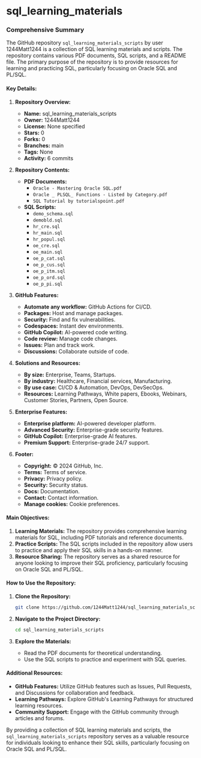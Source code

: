 # sql_learning_materials

### Comprehensive Summary

The GitHub repository `sql_learning_materials_scripts` by user 1244Matt1244 is a collection of SQL learning materials and scripts. The repository contains various PDF documents, SQL scripts, and a README file. The primary purpose of the repository is to provide resources for learning and practicing SQL, particularly focusing on Oracle SQL and PL/SQL.

#### Key Details:

1. **Repository Overview:**
   - **Name:** sql_learning_materials_scripts
   - **Owner:** 1244Matt1244
   - **License:** None specified
   - **Stars:** 0
   - **Forks:** 0
   - **Branches:** main
   - **Tags:** None
   - **Activity:** 6 commits

2. **Repository Contents:**
   - **PDF Documents:**
     - `Oracle - Mastering Oracle SQL.pdf`
     - `Oracle _ PLSQL_ Functions - Listed by Category.pdf`
     - `SQL Tutorial by tutorialspoint.pdf`
   - **SQL Scripts:**
     - `demo_schema.sql`
     - `demobld.sql`
     - `hr_cre.sql`
     - `hr_main.sql`
     - `hr_popul.sql`
     - `oe_cre.sql`
     - `oe_main.sql`
     - `oe_p_cat.sql`
     - `oe_p_cus.sql`
     - `oe_p_itm.sql`
     - `oe_p_ord.sql`
     - `oe_p_pi.sql`

3. **GitHub Features:**
   - **Automate any workflow:** GitHub Actions for CI/CD.
   - **Packages:** Host and manage packages.
   - **Security:** Find and fix vulnerabilities.
   - **Codespaces:** Instant dev environments.
   - **GitHub Copilot:** AI-powered code writing.
   - **Code review:** Manage code changes.
   - **Issues:** Plan and track work.
   - **Discussions:** Collaborate outside of code.

4. **Solutions and Resources:**
   - **By size:** Enterprise, Teams, Startups.
   - **By industry:** Healthcare, Financial services, Manufacturing.
   - **By use case:** CI/CD & Automation, DevOps, DevSecOps.
   - **Resources:** Learning Pathways, White papers, Ebooks, Webinars, Customer Stories, Partners, Open Source.

5. **Enterprise Features:**
   - **Enterprise platform:** AI-powered developer platform.
   - **Advanced Security:** Enterprise-grade security features.
   - **GitHub Copilot:** Enterprise-grade AI features.
   - **Premium Support:** Enterprise-grade 24/7 support.

6. **Footer:**
   - **Copyright:** © 2024 GitHub, Inc.
   - **Terms:** Terms of service.
   - **Privacy:** Privacy policy.
   - **Security:** Security status.
   - **Docs:** Documentation.
   - **Contact:** Contact information.
   - **Manage cookies:** Cookie preferences.

#### Main Objectives:

1. **Learning Materials:** The repository provides comprehensive learning materials for SQL, including PDF tutorials and reference documents.
2. **Practice Scripts:** The SQL scripts included in the repository allow users to practice and apply their SQL skills in a hands-on manner.
3. **Resource Sharing:** The repository serves as a shared resource for anyone looking to improve their SQL proficiency, particularly focusing on Oracle SQL and PL/SQL.

#### How to Use the Repository:

1. **Clone the Repository:**
   ```bash
   git clone https://github.com/1244Matt1244/sql_learning_materials_scripts.git
   ```

2. **Navigate to the Project Directory:**
   ```bash
   cd sql_learning_materials_scripts
   ```

3. **Explore the Materials:**
   - Read the PDF documents for theoretical understanding.
   - Use the SQL scripts to practice and experiment with SQL queries.

#### Additional Resources:

- **GitHub Features:** Utilize GitHub features such as Issues, Pull Requests, and Discussions for collaboration and feedback.
- **Learning Pathways:** Explore GitHub's Learning Pathways for structured learning resources.
- **Community Support:** Engage with the GitHub community through articles and forums.

By providing a collection of SQL learning materials and scripts, the `sql_learning_materials_scripts` repository serves as a valuable resource for individuals looking to enhance their SQL skills, particularly focusing on Oracle SQL and PL/SQL.

